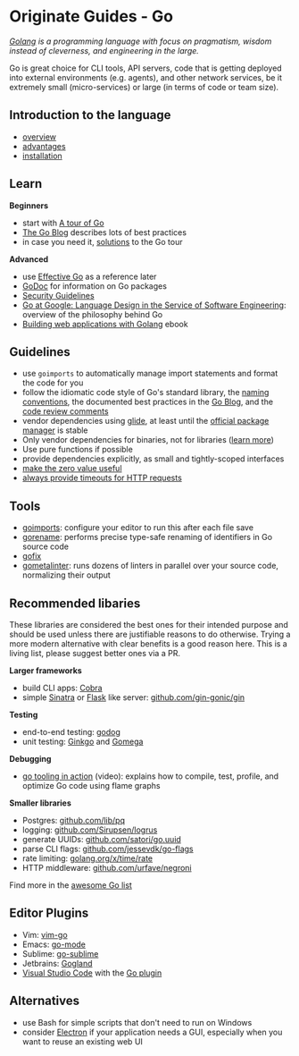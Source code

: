 # Originate Guides - Go

*[Golang](https://golang.org/) is a programming language
with focus on pragmatism, wisdom instead of cleverness,
and engineering in the large.*

Go is great choice for CLI tools, API servers,
code that is getting deployed into external environments (e.g. agents),
and other network services,
be it extremely small (micro-services) or large (in terms of code or team size).


## Introduction to the language

* [overview](overview.md)
* [advantages](advantages.md)
* [installation](install.md)


## Learn

__Beginners__
* start with [A tour of Go](https://tour.golang.org/welcome/1)
* [The Go Blog](https://blog.golang.org) describes lots of best practices
* in case you need it, [solutions](https://github.com/golang/tour/tree/master/solutions) to the Go tour

__Advanced__
* use [Effective Go](https://golang.org/doc/effective_go.html) as a reference later
* [GoDoc](https://godoc.org) for information on Go packages
* [Security Guidelines](https://www.gitbook.com/book/checkmarx/go-scp/details)
* [Go at Google: Language Design in the Service of Software Engineering](https://talks.golang.org/2012/splash.article):
  overview of the philosophy behind Go
* [Building web applications with Golang](https://github.com/astaxie/build-web-application-with-golang) ebook


## Guidelines

* use `goimports` to automatically manage import statements and format the code for you
* follow the idiomatic code style of Go's standard library,
  the [naming conventions](https://talks.golang.org/2014/names.slide),
  the documented best practices in the [Go Blog](https://blog.golang.org),
  and the [code review comments](https://github.com/golang/go/wiki/CodeReviewComments)
* vendor dependencies using [glide](https://github.com/Masterminds/glide),
  at least until the [official package manager](https://github.com/golang/dep)
  is stable
* Only vendor dependencies for binaries, not for libraries ([learn more](vendoring.md))
* Use pure functions if possible
* provide dependencies explicitly, as small and tightly-scoped interfaces
* [make the zero value useful](zero-value.md)
* [always provide timeouts for HTTP requests](http-client.md)


## Tools

* [goimports](https://godoc.org/golang.org/x/tools/cmd/goimports):
  configure your editor to run this after each file save
* [gorename](https://godoc.org/golang.org/x/tools/cmd/gorename):
  performs precise type-safe renaming of identifiers in Go source code
* [gofix](https://blog.golang.org/introducing-gofix)
* [gometalinter](https://github.com/alecthomas/gometalinter):
  runs dozens of linters in parallel over your source code,
  normalizing their output


## Recommended libaries

These libraries are considered the best ones for their intended purpose
and should be used unless there are justifiable reasons to do otherwise.
Trying a more modern alternative with clear benefits is a good reason here.
This is a living list, please suggest better ones via a PR.

__Larger frameworks__
* build CLI apps: [Cobra](https://github.com/spf13/cobra)
* simple [Sinatra](http://www.sinatrarb.com) or [Flask](http://flask.pocoo.org) like server:
  [github.com/gin-gonic/gin](https://github.com/gin-gonic/gin)

__Testing__
* end-to-end testing: [godog](https://github.com/DATA-DOG/godog)
* unit testing: [Ginkgo](https://github.com/onsi/ginkgo) and [Gomega](https://onsi.github.io/gomega/)

__Debugging__
* [go tooling in action](https://youtu.be/uBjoTxosSys) (video):
  explains how to compile, test, profile, and optimize Go code using flame graphs

__Smaller libraries__
* Postgres: [github.com/lib/pq](https://github.com/lib/pq)
* logging: [github.com/Sirupsen/logrus](https://github.com/Sirupsen/logrus)
* generate UUIDs: [github.com/satori/go.uuid](https://github.com/satori/go.uuid)
* parse CLI flags: [github.com/jessevdk/go-flags](https://github.com/jessevdk/go-flags)
* rate limiting: [golang.org/x/time/rate](https://golang.org/x/time/rate)
* HTTP middleware: [github.com/urfave/negroni](https://github.com/urfave/negroni)

Find more in the [awesome Go list](https://github.com/avelino/awesome-go)


## Editor Plugins

* Vim: [vim-go](https://github.com/fatih/vim-go)
* Emacs: [go-mode](https://github.com/dominikh/go-mode.el)
* Sublime: [go-sublime](https://packagecontrol.io/packages/GoSublime)
* Jetbrains: [Gogland](https://www.jetbrains.com/go)
* [Visual Studio Code](https://code.visualstudio.com) with the [Go plugin](https://marketplace.visualstudio.com/items?itemName=lukehoban.Go)


## Alternatives

* use Bash for simple scripts that don't need to run on Windows
* consider [Electron](https://electron.atom.io) if your application needs a GUI,
  especially when you want to reuse an existing web UI
